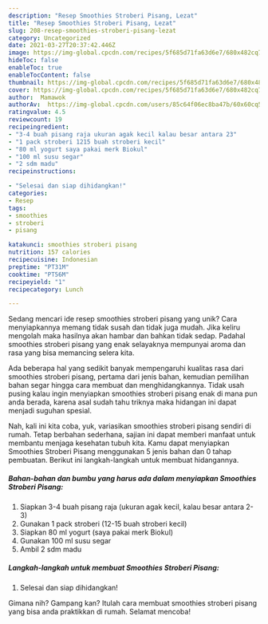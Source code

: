 ```yaml
---
description: "Resep Smoothies Stroberi Pisang, Lezat"
title: "Resep Smoothies Stroberi Pisang, Lezat"
slug: 208-resep-smoothies-stroberi-pisang-lezat
category: Uncategorized
date: 2021-03-27T20:37:42.446Z
image: https://img-global.cpcdn.com/recipes/5f685d71fa63d6e7/680x482cq70/smoothies-stroberi-pisang-foto-resep-utama.jpg
hideToc: false
enableToc: true
enableTocContent: false
thumbnail: https://img-global.cpcdn.com/recipes/5f685d71fa63d6e7/680x482cq70/smoothies-stroberi-pisang-foto-resep-utama.jpg
cover: https://img-global.cpcdn.com/recipes/5f685d71fa63d6e7/680x482cq70/smoothies-stroberi-pisang-foto-resep-utama.jpg
author:  Mamawok
authorAv:  https://img-global.cpcdn.com/users/85c64f06ec8ba47b/60x60cq50/avatar.jpg
ratingvalue: 4.5
reviewcount: 19
recipeingredient:
- "3-4 buah pisang raja ukuran agak kecil kalau besar antara 23"
- "1 pack stroberi 1215 buah stroberi kecil"
- "80 ml yogurt saya pakai merk Biokul"
- "100 ml susu segar"
- "2 sdm madu"
recipeinstructions:

- "Selesai dan siap dihidangkan!"
categories:
- Resep
tags:
- smoothies
- stroberi
- pisang

katakunci: smoothies stroberi pisang 
nutrition: 157 calories
recipecuisine: Indonesian
preptime: "PT31M"
cooktime: "PT56M"
recipeyield: "1"
recipecategory: Lunch

---
```



Sedang mencari ide resep smoothies stroberi pisang yang unik? Cara menyiapkannya memang tidak susah dan tidak juga mudah. Jika keliru mengolah maka hasilnya akan hambar dan bahkan tidak sedap. Padahal smoothies stroberi pisang yang enak selayaknya mempunyai aroma dan rasa yang bisa memancing selera kita.




Ada beberapa hal yang sedikit banyak mempengaruhi kualitas rasa dari smoothies stroberi pisang, pertama dari jenis bahan, kemudian pemilihan bahan segar hingga cara membuat dan menghidangkannya. Tidak usah pusing kalau ingin menyiapkan smoothies stroberi pisang enak di mana pun anda berada, karena asal sudah tahu triknya maka hidangan ini dapat menjadi suguhan spesial.


Nah, kali ini kita coba, yuk, variasikan smoothies stroberi pisang sendiri di rumah. Tetap berbahan sederhana, sajian ini dapat memberi manfaat untuk membantu menjaga kesehatan tubuh kita. Kamu dapat menyiapkan Smoothies Stroberi Pisang menggunakan 5 jenis bahan dan 0 tahap pembuatan. Berikut ini langkah-langkah untuk membuat hidangannya.

<!--inarticleads1-->

##### Bahan-bahan dan bumbu yang harus ada dalam menyiapkan Smoothies Stroberi Pisang:

1. Siapkan 3-4 buah pisang raja (ukuran agak kecil, kalau besar antara 2-3)
1. Gunakan 1 pack stroberi (12-15 buah stroberi kecil)
1. Siapkan 80 ml yogurt (saya pakai merk Biokul)
1. Gunakan 100 ml susu segar
1. Ambil 2 sdm madu




<!--inarticleads2-->

##### Langkah-langkah untuk membuat Smoothies Stroberi Pisang:


1. Selesai dan siap dihidangkan!



Gimana nih? Gampang kan? Itulah cara membuat smoothies stroberi pisang yang bisa anda praktikkan di rumah. Selamat mencoba!
